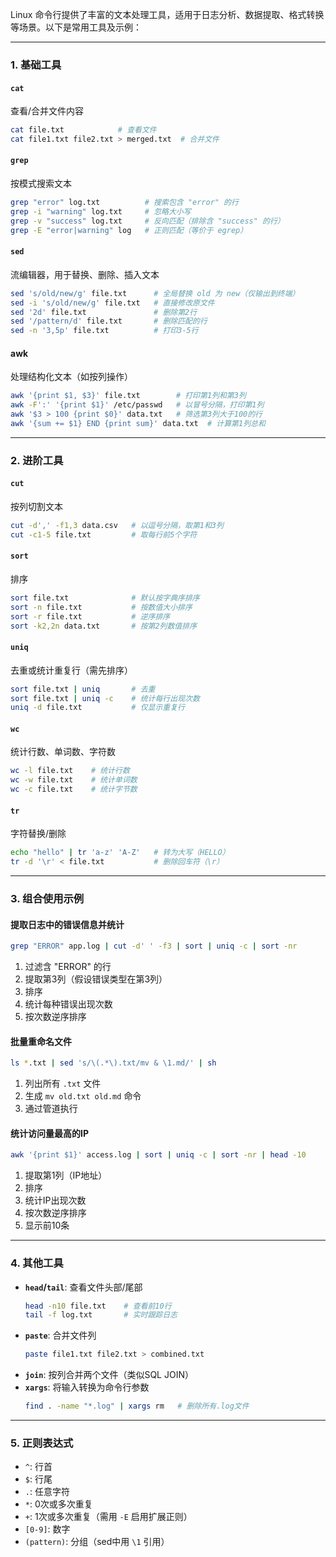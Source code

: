 
Linux 命令行提供了丰富的文本处理工具，适用于日志分析、数据提取、格式转换等场景。以下是常用工具及示例：

---

### **1. 基础工具**
#### **`cat`**  
查看/合并文件内容  
```bash
cat file.txt            # 查看文件
cat file1.txt file2.txt > merged.txt  # 合并文件
```

#### **`grep`**  
按模式搜索文本  
```bash
grep "error" log.txt          # 搜索包含 "error" 的行
grep -i "warning" log.txt     # 忽略大小写
grep -v "success" log.txt     # 反向匹配（排除含 "success" 的行）
grep -E "error|warning" log   # 正则匹配（等价于 egrep）
```

#### **`sed`**  
流编辑器，用于替换、删除、插入文本  
```bash
sed 's/old/new/g' file.txt      # 全局替换 old 为 new（仅输出到终端）
sed -i 's/old/new/g' file.txt   # 直接修改原文件
sed '2d' file.txt               # 删除第2行
sed '/pattern/d' file.txt       # 删除匹配的行
sed -n '3,5p' file.txt          # 打印3-5行
```

#### **awk**  
处理结构化文本（如按列操作）  
```bash
awk '{print $1, $3}' file.txt        # 打印第1列和第3列
awk -F':' '{print $1}' /etc/passwd   # 以冒号分隔，打印第1列
awk '$3 > 100 {print $0}' data.txt   # 筛选第3列大于100的行
awk '{sum += $1} END {print sum}' data.txt  # 计算第1列总和
```

---

### **2. 进阶工具**
#### **`cut`**  
按列切割文本  
```bash
cut -d',' -f1,3 data.csv   # 以逗号分隔，取第1和3列
cut -c1-5 file.txt         # 取每行前5个字符
```

#### **`sort`**  
排序  
```bash
sort file.txt              # 默认按字典序排序
sort -n file.txt           # 按数值大小排序
sort -r file.txt           # 逆序排序
sort -k2,2n data.txt       # 按第2列数值排序
```

#### **`uniq`**  
去重或统计重复行（需先排序）  
```bash
sort file.txt | uniq       # 去重
sort file.txt | uniq -c    # 统计每行出现次数
uniq -d file.txt           # 仅显示重复行
```

#### **`wc`**  
统计行数、单词数、字符数  
```bash
wc -l file.txt    # 统计行数
wc -w file.txt    # 统计单词数
wc -c file.txt    # 统计字节数
```

#### **`tr`**  
字符替换/删除  
```bash
echo "hello" | tr 'a-z' 'A-Z'   # 转为大写（HELLO）
tr -d '\r' < file.txt           # 删除回车符（\r）
```

---

### **3. 组合使用示例**
#### **提取日志中的错误信息并统计**  
```bash
grep "ERROR" app.log | cut -d' ' -f3 | sort | uniq -c | sort -nr
```
1. 过滤含 "ERROR" 的行  
2. 提取第3列（假设错误类型在第3列）  
3. 排序  
4. 统计每种错误出现次数  
5. 按次数逆序排序

#### **批量重命名文件**  
```bash
ls *.txt | sed 's/\(.*\).txt/mv & \1.md/' | sh
```
1. 列出所有 `.txt` 文件  
2. 生成 `mv old.txt old.md` 命令  
3. 通过管道执行

#### **统计访问量最高的IP**  
```bash
awk '{print $1}' access.log | sort | uniq -c | sort -nr | head -10
```
1. 提取第1列（IP地址）  
2. 排序  
3. 统计IP出现次数  
4. 按次数逆序排序  
5. 显示前10条

---

### **4. 其他工具**
- **`head`/`tail`**: 查看文件头部/尾部  
  ```bash
  head -n10 file.txt    # 查看前10行
  tail -f log.txt       # 实时跟踪日志
  ```
- **`paste`**: 合并文件列  
  ```bash
  paste file1.txt file2.txt > combined.txt
  ```
- **`join`**: 按列合并两个文件（类似SQL JOIN）  
- **`xargs`**: 将输入转换为命令行参数  
  ```bash
  find . -name "*.log" | xargs rm   # 删除所有.log文件
  ```

---

### **5. 正则表达式**
- `^`: 行首  
- `$`: 行尾  
- `.`: 任意字符  
- `*`: 0次或多次重复  
- `+`: 1次或多次重复（需用 `-E` 启用扩展正则）  
- `[0-9]`: 数字  
- `(pattern)`: 分组（sed中用 `\1` 引用）  
